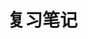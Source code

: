 # 复习笔记



[JavaSE]: (https://github.com/qianyu12138/review/blob/master/JavaSE/JavaSE%E5%A4%8D%E4%B9%A0.md)



[JVM]: https://github.com/qianyu12138/review/blob/master/JVM/JVM.md



[并发编程]: https://github.com/qianyu12138/review/blob/master/%E5%B9%B6%E5%8F%91%E7%BC%96%E7%A8%8B/%E5%B9%B6%E5%8F%91%E7%BC%96%E7%A8%8B.md



[计算机网络]: https://github.com/qianyu12138/review/blob/master/%E8%AE%A1%E7%AE%97%E6%9C%BA%E7%BD%91%E7%BB%9C/%E8%AE%A1%E7%AE%97%E6%9C%BA%E7%BD%91%E7%BB%9C.md



[数据库]: https://github.com/qianyu12138/review/blob/master/%E6%95%B0%E6%8D%AE%E5%BA%93/%E6%95%B0%E6%8D%AE%E5%BA%93%E5%A4%8D%E4%B9%A0.md



[反射]: https://github.com/qianyu12138/review/blob/master/%E5%8F%8D%E5%B0%84/Java%E5%8F%8D%E5%B0%84.md



[算法]: https://github.com/qianyu12138/review/blob/master/%E7%AE%97%E6%B3%95/%E5%8D%95%E6%BA%90%E6%9C%80%E7%9F%AD%E8%B7%AF%E5%BE%84.md



[面试]: https://github.com/qianyu12138/review/blob/master/%E9%9D%A2%E8%AF%95/Spring%E5%A6%82%E4%BD%95%E8%A7%A3%E5%86%B3%E5%BE%AA%E7%8E%AF%E4%BE%9D%E8%B5%96%E9%97%AE%E9%A2%98.md

